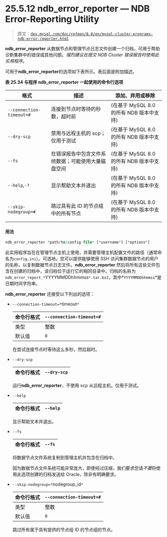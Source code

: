 # 25.5.12 ndb_error_reporter — NDB Error-Reporting Utility

> 原文：[`dev.mysql.com/doc/refman/8.0/en/mysql-cluster-programs-ndb-error-reporter.html`](https://dev.mysql.com/doc/refman/8.0/en/mysql-cluster-programs-ndb-error-reporter.html)

**ndb_error_reporter** 从数据节点和管理节点日志文件创建一个归档，可用于帮助诊断集群中的错误或其他问题。*强烈建议在提交 NDB Cluster 错误报告时使用此实用程序*。

可用于**ndb_error_reporter**的选项如下表所示。表后面是附加描述。

**表 25.34 与程序 ndb_error_reporter 一起使用的命令行选项**

| 格式 | 描述 | 添加、弃用或移除 |
| --- | --- | --- |
| `--connection-timeout=#` | 连接到节点时等待的秒数，超时前 | (在基于 MySQL 8.0 的所有 NDB 版本中支持) |
| `--dry-scp` | 禁用与远程主机的 scp；仅用于测试 | (在基于 MySQL 8.0 的所有 NDB 版本中支持) |
| `--fs` | 在错误报告中包含文件系统数据；可能使用大量磁盘空间 | (在基于 MySQL 8.0 的所有 NDB 版本中支持) |
| `--help`,`-?` | 显示帮助文本并退出 | (在基于 MySQL 8.0 的所有 NDB 版本中支持) |
| `--skip-nodegroup=#` | 跳过具有此 ID 的节点组中的所有节点 | (在基于 MySQL 8.0 的所有 NDB 版本中支持) |

#### 用法

```sql
ndb_error_reporter *path/to/config-file* [*username*] [*options*]
```

此实用程序旨在在管理节点主机上使用，并需要管理主机配置文件的路径（通常命名为`config.ini`）。可选地，您可以提供能够使用 SSH 访问集群数据节点的用户的名称，以复制数据节点日志文件。**ndb_error_reporter** 然后将所有这些文件包含在创建的归档中，该归档位于运行它的相同目录中。归档的名称为`ndb_error_report_*`YYYYMMDDhhmmss`*.tar.bz2`，其中*`YYYYMMDDhhmmss`*是日期时间字符串。

**ndb_error_reporter** 还接受以下列出的选项：

+   `--connection-timeout=*`timeout`*`

    | 命令行格式 | `--connection-timeout=#` |
    | --- | --- |
    | 类型 | 整数 |
    | 默认值 | `0` |

    在尝试连接节点时等待这么多秒，然后超时。

+   `--dry-scp`

    | 命令行格式 | `--dry-scp` |
    | --- | --- |

    运行**ndb_error_reporter**，不使用 scp 从远程主机。仅用于测试。

+   `--help`

    | 命令行格式 | `--help` |
    | --- | --- |

    显示帮助文本并退出。

+   `--fs`

    | 命令行格式 | `--fs` |
    | --- | --- |

    将数据节点文件系统复制到管理主机并包含在归档中。

    因为数据节点文件系统可能非常庞大，即使经过压缩，我们要求您请*不要*将使用此选项创建的归档发送给 Oracle，除非有明确要求。

+   `--skip-nodegroup=*`nodegroup_id`*`

    | 命令行格式 | `--connection-timeout=#` |
    | --- | --- |
    | 类型 | 整数 |
    | 默认值 | `0` |

    跳过所有属于具有提供的节点组 ID 的节点组的节点。

